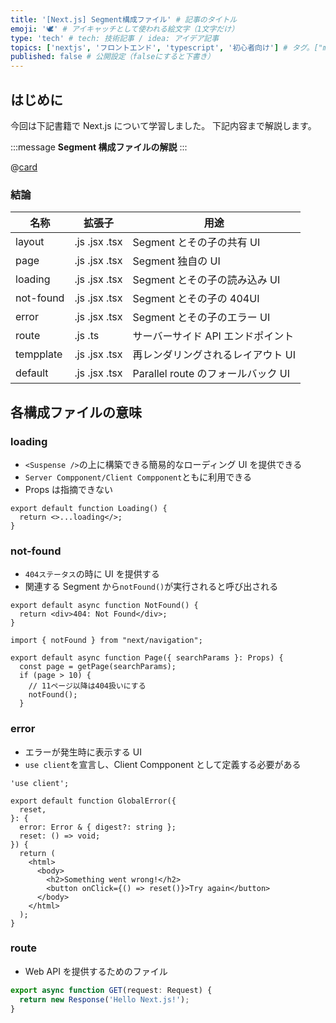 ```yaml
---
title: '[Next.js] Segment構成ファイル' # 記事のタイトル
emoji: '🕊' # アイキャッチとして使われる絵文字（1文字だけ）
type: 'tech' # tech: 技術記事 / idea: アイデア記事
topics: ['nextjs', 'フロントエンド', 'typescript', '初心者向け'] # タグ。["markdown", "rust", "aws"]のように指定する
published: false # 公開設定（falseにすると下書き）
---
```


## はじめに

今回は下記書籍で Next.js について学習しました。
下記内容まで解説します。

:::message
**Segment 構成ファイルの解説**
:::

@[card](https://amzn.asia/d/3oB63FN)

### 結論

| 名称      | 拡張子        | 用途                               |
| --------- | ------------- | ---------------------------------- |
| layout    | .js .jsx .tsx | Segment とその子の共有 UI          |
| page      | .js .jsx .tsx | Segment 独自の UI                  |
| loading   | .js .jsx .tsx | Segment とその子の読み込み UI      |
| not-found | .js .jsx .tsx | Segment とその子の 404UI           |
| error     | .js .jsx .tsx | Segment とその子のエラー UI        |
| route     | .js .ts       | サーバーサイド API エンドポイント  |
| tempplate | .js .jsx .tsx | 再レンダリングされるレイアウト UI  |
| default   | .js .jsx .tsx | Parallel route のフォールバック UI |

## 各構成ファイルの意味

### loading

- `<Suspense />`の上に構築できる簡易的なローディング UI を提供できる
- `Server Compponent/Client Compponent`ともに利用できる
- Props は指摘できない

```tsx
export default function Loading() {
  return <>...loading</>;
}
```

### not-found

- `404ステータス`の時に UI を提供する
- 関連する Segment から`notFound()`が実行されると呼び出される

```tsx
export default async function NotFound() {
  return <div>404: Not Found</div>;
}
```

```tsx
import { notFound } from "next/navigation";

export default async function Page({ searchParams }: Props) {
  const page = getPage(searchParams);
  if (page > 10) {
    // 11ページ以降は404扱いにする
    notFound();
  }
```

### error

- エラーが発生時に表示する UI
- `use client`を宣言し、Client Compponent として定義する必要がある

```tsx
'use client';

export default function GlobalError({
  reset,
}: {
  error: Error & { digest?: string };
  reset: () => void;
}) {
  return (
    <html>
      <body>
        <h2>Something went wrong!</h2>
        <button onClick={() => reset()}>Try again</button>
      </body>
    </html>
  );
}
```

### route

- Web API を提供するためのファイル

```ts
export async function GET(request: Request) {
  return new Response('Hello Next.js!');
}
```
